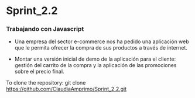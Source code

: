 # Sprint_2.2
<h3>Trabajando con Javascript</h3>

- Una empresa del sector e-commerce nos ha pedido una aplicación web que le permita ofrecer la compra de sus productos a través de internet.

- Montar una versión inicial de demo de la aplicación para el cliente: gestión del carrito de la compra y la aplicación de las promociones sobre el precio final.

To clone the repository: git clone https://github.com/ClaudiaAmprimo/Sprint_2.2.git
